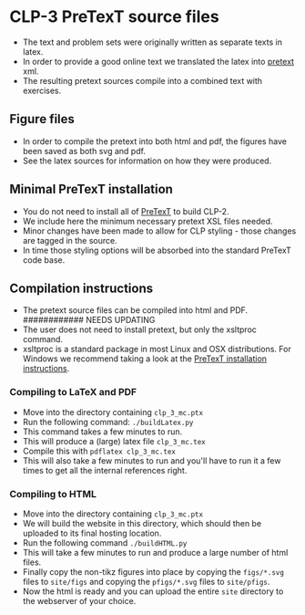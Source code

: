 # CLP-3 PreTexT source files
* The text and problem sets were originally written as separate texts in latex.
* In order to provide a good online text we translated the latex into  [pretext](https://pretextbook.org/) xml.
* The resulting pretext sources compile into a combined text with exercises.

## Figure files
* In order to compile the pretext into both html and pdf, the figures have been saved as both svg and pdf.
* See the latex sources for information on how they were produced.

## Minimal PreTexT installation
* You do not need to install all of [PreTexT](https://pretextbook.org/) to build CLP-2.
* We include here the minimum necessary pretext XSL files needed.
* Minor changes have been made to allow for CLP styling - those changes are tagged in the source.
* In time those styling options will be absorbed into the standard PreTexT code base.

## Compilation instructions
* The pretext source files can be compiled into html and PDF.
############  NEEDS UPDATING
* The user does not need to install pretext, but only the xsltproc command.
* xsltproc is a standard package in most Linux and OSX distributions. For Windows we recommend taking a look at the [PreTexT installation instructions](https://pretextbook.org/tools.html).

### Compiling to LaTeX and PDF
* Move into the directory containing `clp_3_mc.ptx`
* Run the following command:
`./buildLatex.py`
* This command takes a few minutes to run.
* This will produce a (large) latex file `clp_3_mc.tex`
* Compile this with `pdflatex clp_3_mc.tex`
* This will also take a few minutes to run and you'll have to run it a few times to get all the internal references right.

### Compiling to HTML
* Move into the directory containing `clp_3_mc.ptx`
* We will build the website in this directory, which should then be uploaded to its final hosting location.
* Run the following command
`./buildHTML.py`
* This will take a few minutes to run and produce a large number of html files.
* Finally copy the non-tikz figures into place by copying the `figs/*.svg` files to `site/figs` and copying the `pfigs/*.svg` files to `site/pfigs`.
* Now the html is ready and you can upload the entire `site` directory to the webserver of your choice.
